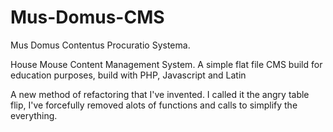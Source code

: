 # Mus-Domus-CMS
Mus Domus Contentus Procuratio Systema.

House Mouse Content Management System.
A simple flat file CMS build for education purposes, build with PHP, Javascript and Latin

A new method of refactoring that I've invented.
I called it the angry table flip, I've forcefully removed alots of functions and calls to simplify the everything.

